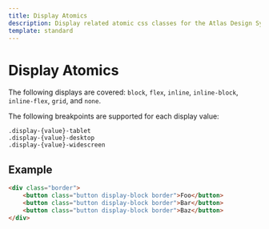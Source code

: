 ```yaml
---
title: Display Atomics
description: Display related atomic css classes for the Atlas Design System
template: standard
---
```


# Display Atomics

The following displays are covered: `block`, `flex`, `inline`, `inline-block`, `inline-flex`, `grid`, and `none`.

The following breakpoints are supported for each display value:

```Text
.display-{value}-tablet
.display-{value}-desktop
.display-{value}-widescreen
```

## Example

```html
<div class="border">
	<button class="button display-block border">Foo</button>
	<button class="button display-block border">Bar</button>
	<button class="button display-block border">Baz</button>
</div>
```
